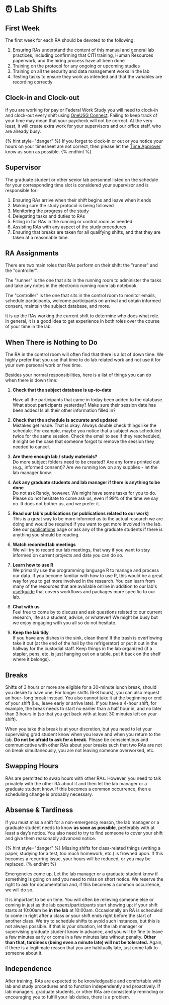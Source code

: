# ⏰ Lab Shifts

## First Week

The first week for each RA should be devoted to the following:

1. Ensuring RAs understand the content of this manual and general lab practices, including confirming that CITI training, Human Resources paperwork, and the hiring process have all been done
2. Training on the protocol for any ongoing or upcoming studies
3. Training on all the security and data management works in the lab
4. Testing tasks to ensure they work as intended and that the variables are recording correctly

## Clock-in and Clock-out

If you are working for pay or Federal Work Study you will need to clock-in and clock-out every shift using [OneUSG Connect](https://oneusgconnect.usg.edu/). Failing to keep track of your time may mean that your paycheck will not be correct. At the very least, it will create extra work for your supervisors and our office staff, who are already busy.

{% hint style="danger" %}
If you forget to clock-in or out or you notice your hours on your timesheet are not correct, then please let the [Time Approver](../lab-overview/people.md) know as soon as possible.
{% endhint %}

## Supervisor

The graduate student or other senior lab personnel listed on the schedule for your corresponding time slot is considered your supervisor and is responsible for:

1. Ensuring RAs arrive when their shift begins and leave when it ends
2. Making sure the study protocol is being followed
3. Monitoring the progress of the study
4. Delegating tasks and duties to RAs
5. Filling in for RAs in the running or control room as needed
6. Assisting RAs with any aspect of the study procedures
7. Ensuring that breaks are taken for all qualifying shifts, and that they are taken at a reasonable time

## RA Assignments

There are two main roles that RAs perform on their shift: the "runner" and the "controller".

The "runner" is the one that sits in the running room to administer the tasks and take any notes in the electronic running room lab notebook.

The "controller" is the one that sits in the control room to monitor emails, schedule participants, welcome participants on arrival and obtain informed consent, maintain the subject database, and more.

It is up the RAs working the current shift to determine who does what role. In general, it is a good idea to get experience in both roles over the course of your time in the lab.

## When There is Nothing to Do

The RA in the control room will often find that there is a lot of down time. We highly prefer that you use that time to do lab related work and not use it for your own personal work or free time.&#x20;

Besides your normal responsibilities, here is a list of things you can do when there is down time:

1.  **Check that the subject database is up-to-date**

    Have all the participants that came in today been added to the database. What about participants yesterday? Make sure their session date has been added! Is all their other information filled in?&#x20;
2. **Check that the schedule is accurate and updated**\
   Mistakes get made. That is okay. Always double check things like the schedule. For example, maybe you notice that a subject was scheduled twice for the same session. Check the email to see if they rescheduled, it might be the case that someone forgot to remove the session they needed to cancel.&#x20;
3. **Are there enough lab / study materials?**\
   Do more subject folders need to be created? Are any forms printed out (e.g., informed consent)? Are we running low on any supplies - let the lab manager know.&#x20;
4. **Ask any graduate students and lab manager if there is anything to be done**\
   Do not ask Randy, however. We might have some tasks for you to do. Please do not hesitate to come ask us, even if 99% of the time we say no. It does not bother us, and we prefer it.
5. **Read our lab's publications (or publications related to our work)**\
   This is a great way to be more informed as to the actual research we are doing and would be required if you want to get more involved in the lab. See our [publications](https://englelab.gatech.edu/publications) page or ask any of the graduate students if there is anything you should be reading.
6. **Watch recorded lab meetings**\
   We will try to record our lab meetings, that way if you want to stay informed on current projects and data you can do so.
7. **Learn how to use R**\
   We primarily use the programming language R to manage and process our data. If you become familiar with how to use R, this would be a great way for you to get more involved in the research. You can learn from many of the resources that are available online in addition to our lab's [useRguide](https://englelab.gatech.edu/useRguide/) that covers workflows and packages more specific to our lab.
8. **Chat with us**\
   Feel free to come by to discuss and ask questions related to our current research, life as a student, advice, or whatever! We might be busy but we enjoy engaging with you all so do not hesitate.
9. **Keep the lab tidy**\
   If you have any dishes in the sink, clean them! If the trash is overflowing take it out (at the end of the hall by the refrigerator) or put it out in the hallway for the custodial staff. Keep things in the lab organized (if a stapler, pens, etc. is just hanging out on a table, put it back on the shelf where it belongs).

## Breaks

Shifts of 3 hours or more are eligible for a 30-minute lunch break, should you desire to have one. For longer shifts (6-8 hours), you can also request an hour- long break instead. You also cannot take it at the beginning or end of your shift (i.e., leave early or arrive late). If you have a 4-hour shift, for example, the break needs to start no earlier than a half hour in, and no later than 3 hours in (so that you get back with at least 30 minutes left on your shift).

When you take this break is at your discretion, but you need to let your supervising grad student know when you leave and when you return to the lab. **Do not be afraid to ask for a break.** Please be conscientious and communicative with other RAs about your breaks such that two RAs are not on break simultaneously, you are not leaving someone overworked, etc.

## Swapping Hours

RAs are permitted to swap hours with other RAs. However, you need to talk privately with the other RA about it and then let the lab manager or a graduate student know. If this becomes a common occurrence, then a scheduling change is probably necessary.

## Absense & Tardiness

If you must miss a shift for a non-emergency reason, the lab manager or a graduate student needs to know **as soon as possible**, preferably with at least a day’s notice. You also need to try to find someone to cover your shift and give them reasonably advanced notice.

{% hint style="danger" %}
Missing shifts for class-related things (writing a paper, studying for a test, too much homework, etc.) is frowned upon. If this becomes a recurring issue, your hours will be reduced, or you may be replaced.
{% endhint %}

Emergencies come up. Let the lab manager or a graduate student know if something is going on and you need to miss on short notice. We reserve the right to ask for documentation and, if this becomes a common occurrence, we will do so.

It is important to be on time. You will often be relieving someone else or coming in just as the lab opens/participants start showing up; if your shift starts at 10:00am be **in the lab** at 10:00am. Occasionally an RA is scheduled to come in right after a class or your shift ends right before the start of another class. We try to schedule shifts to avoid such instances, but this is not always possible. If that is your situation, let the lab manager or supervising graduate student know in advance, and you will be fine to leave a few minutes early or come in a few minutes late without penalty. **Other than that, tardiness (being even a minute late) will not be tolerated.** Again, if there is a legitimate reason that you are habitually late, just come talk to someone about it.

## Independence

After training, RAs are expected to be knowledgeable and comfortable with lab and study procedures and to function independently and proactively. If lab managers, graduate students, or other RAs are consistently reminding or encouraging you to fulfill your lab duties, there is a problem.
